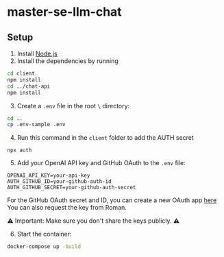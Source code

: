 # master-se-llm-chat

## Setup

1. Install [Node.js](https://nodejs.org/en/download/)
2. Install the dependencies by running

```bash
cd client
npm install
cd ../chat-api
npm install
``` 

3. Create a `.env` file in the root `\` directory:

```bash
cd ..
cp .env-sample .env
```

4. Run this command in the `client` folder to add the AUTH secret

```
npx auth 
```

5. Add your OpenAI API key and GitHub OAuth to the `.env` file:

```
OPENAI_API_KEY=your-api-key
AUTH_GITHUB_ID=your-github-auth-id
AUTH_GITHUB_SECRET=your-github-auth-secret
```

For the GitHub OAuth secret and ID, you can create a new OAuth app [here](https://docs.github.com/en/apps/oauth-apps/building-oauth-apps/creating-an-oauth-app)
You can also request the key from Roman.

⚠️ Important: Make sure you don't share the keys publicly. ⚠️

6. Start the container:

```bash
docker-compose up -build
```


